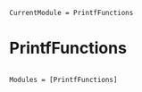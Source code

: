 ```@meta
CurrentModule = PrintfFunctions
```

# PrintfFunctions

```@index
```

```@autodocs
Modules = [PrintfFunctions]
```
